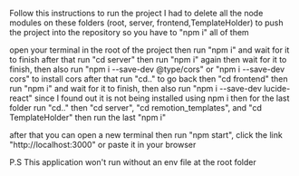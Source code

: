 Follow this instructions to run the project
I had to delete all the node modules on these folders (root, server, frontend,TemplateHolder) to push the project into the repository so you have to "npm i" all of them 

open your terminal in the root of the project then run "npm i" and wait for it to finish
after that run "cd server" then run "npm i" again then wait for it to finish, then also run "npm i --save-dev @type/cors" or "npm i --save-dev cors" to install cors
after that run "cd.." to go back then "cd frontend" then run "npm i" and wait for it to finish, then also run "npm i --save-dev lucide-react" since I found out it is not being installed using npm i
then for the last folder run "cd.." then "cd server", "cd remotion_templates", and "cd TemplateHolder" then run the last "npm i" 

after that you can open a new terminal then run "npm start", click the link "http://localhost:3000" or paste it in your browser

P.S This application won't run without an env file at the root folder